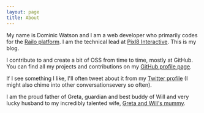 ```yaml
---
layout: page
title: About
---
```


My name is Dominic Watson and I am a web developer who primarily codes for the [Railo platform](http://www.getrailo.org). I am the technical lead at [Pixl8 Interactive](http://www.pixl8.co.uk). This is my blog.

I contribute to and create a bit of OSS from time to time, mostly at GitHub. You can find all my projects and contributions on my [GitHub profile page](https://github.com/DominicWatson).

If I see something I like, I'll often tweet about it from my [Twitter profile]('https://twitter.com/dom_watson') (I might also chime into other conversationsevery so often).

I am the proud father of Greta, guardian and best buddy of Will and very lucky husband to my incredibly talented wife, [Greta and Will's mummy](http://www.theimagegarden.co.uk/).

